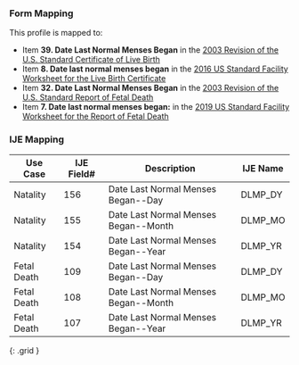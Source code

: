 ### Form Mapping
This profile is mapped to:
 * Item **39. Date Last Normal Menses Began** in the [2003 Revision of the U.S. Standard Certificate of Live Birth](https://www.cdc.gov/nchs/data/dvs/birth11-03final-ACC.pdf)
 * Item **8. Date last normal menses began** in the [2016 US Standard Facility Worksheet for the Live Birth Certificate](https://www.cdc.gov/nchs/data/dvs/facility-worksheet-2016-508.pdf)
 * Item **32. Date Last Normal Menses Began** in the [2003 Revision of the U.S. Standard Report of Fetal Death](https://www.cdc.gov/nchs/data/dvs/FDEATH11-03finalACC.pdf)
 * Item **7. Date last normal menses began:** in the [2019 US Standard Facility Worksheet for the Report of Fetal Death](https://www.cdc.gov/nchs/data/dvs/fetal-death-facility-worksheet-2019-508.pdf)

### IJE Mapping

| **Use Case** | **IJE Field#** | **Description** | **IJE Name** |
| ------------ | -------------- | --------------- | ------------ |
| Natality | 156 | Date Last Normal Menses Began--Day | DLMP_DY |
| Natality | 155 | Date Last Normal Menses Began--Month | DLMP_MO |
| Natality | 154 | Date Last Normal Menses Began--Year | DLMP_YR |
| Fetal Death | 109 | Date Last Normal Menses Began--Day | DLMP_DY |
| Fetal Death | 108 | Date Last Normal Menses Began--Month | DLMP_MO |
| Fetal Death | 107 | Date Last Normal Menses Began--Year | DLMP_YR |
{: .grid }
